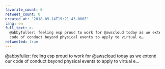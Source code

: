 ```yaml
---
favorite_count: 0
retweet_count: 0
created_at: "2018-09-14T19:21:43.000Z"
lang: en
full_text: >-
  @abbyfuller: feeling esp proud to work for @awscloud today as we extend our
  code of conduct beyond physical events to apply to virtual e…
retweeted: true
---
```


[@abbyfuller](https://twitter.com/abbyfuller): feeling esp proud to work for
[@awscloud](https://twitter.com/awscloud) today as we extend our code of conduct
beyond physical events to apply to virtual e…
